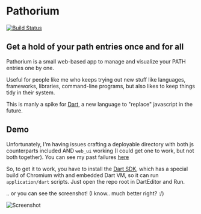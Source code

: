 # Pathorium

[![Build Status](https://drone.io/github.com/rodolfo42/pathorium/status.png)](https://drone.io/github.com/rodolfo42/pathorium/latest)

## Get a hold of your path entries once and for all

Pathorium is a small web-based app to manage and visualize your PATH entries one by one.

Useful for people like me who keeps trying out new stuff like languages, frameworks, libraries, command-line programs, but also likes to keep things tidy in their system.

This is manly a spike for [Dart](http://www.dartlang.org/), a new language to "replace" javascript in the future.

## Demo

Unfortunately, I'm having issues crafting a deployable directory with both js counterparts included AND `web_ui` working (I could get one to work, but not both together). You can see my past failures [here][DroneIO]

So, to get it to work, you have to install the [Dart SDK][DartLang], which has a special build of Chromium with and embedded Dart VM, so it can run `application/dart` scripts. Just open the repo root in DartEditor and Run.

.. or you can see the screenshot! (I know.. much better right? :/)

![Screenshot][SS]

[DartLang]: http://www.dartlang.org/ "DartLang.org"
[DroneIO]: https://drone.io/github.com/rodolfo42/pathorium "Drone.io builds"
[SS]: https://f.cloud.github.com/assets/1674699/829695/d1fd54ec-f0f6-11e2-9d2a-8c3e2f79bd90.png
